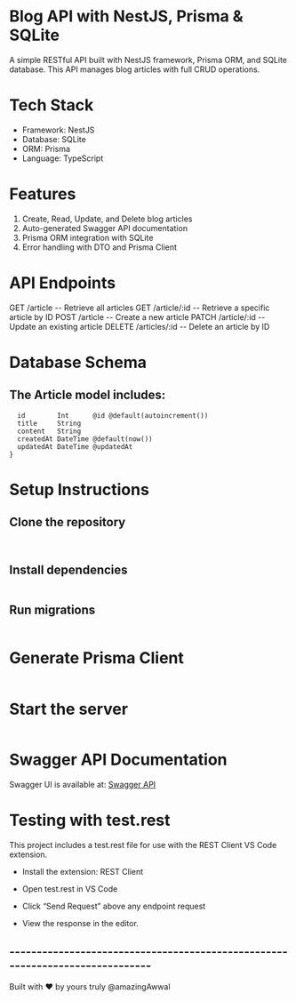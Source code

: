 # Blog API with NestJS, Prisma & SQLite
A simple RESTful API built with NestJS framework, Prisma ORM, and SQLite database.
This API manages blog articles with full CRUD operations.


# Tech Stack
- Framework: NestJS
- Database: SQLite
- ORM: Prisma
- Language: TypeScript


# Features
1. Create, Read, Update, and Delete blog articles
2. Auto-generated Swagger API documentation
3. Prisma ORM integration with SQLite
4. Error handling with DTO and Prisma Client


# API Endpoints
GET	/article	 -- Retrieve all articles
GET	/article/:id	-- Retrieve a specific article by ID
POST	/article	-- Create a new article
PATCH	/article/:id	-- Update an existing article
DELETE	/articles/:id	-- Delete an article by ID


# Database Schema

## The Article model includes:
```model Article {
  id        Int      @id @default(autoincrement())
  title     String
  content   String
  createdAt DateTime @default(now())
  updatedAt DateTime @updatedAt
}
```


# Setup Instructions
## Clone the repository
```git clone [<blog-app>](https://github.com/amazingawwal/blog_app)
```
```cd blog_api
```

## Install dependencies
```npm install
```

## Run migrations
```npx prisma migrate dev --name initial-db-migration
```

# Generate Prisma Client
```npx prisma generate
```

# Start the server
``` npm run start:dev
```

# Swagger API Documentation
Swagger UI is available at:
[Swagger API](http://localhost:3000/api)


# Testing with test.rest
This project includes a test.rest file for use with the REST Client VS Code extension.

- Install the extension: REST Client

- Open test.rest in VS Code

- Click “Send Request” above any endpoint request

- View the response in the editor.


## -----------------------------------------------------------------------------
Built with ❤️ by yours truly @amazingAwwal